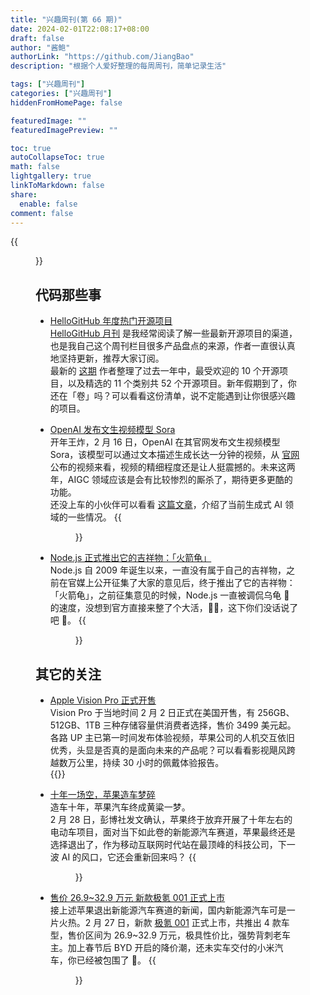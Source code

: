 ```yaml
---
title: "兴趣周刊(第 66 期)"
date: 2024-02-01T22:08:17+08:00
draft: false
author: "酱鲍"
authorLink: "https://github.com/JiangBao"
description: "根据个人爱好整理的每周周刊，简单记录生活"

tags: ["兴趣周刊"]
categories: ["兴趣周刊"]
hiddenFromHomePage: false

featuredImage: ""
featuredImagePreview: ""

toc: true
autoCollapseToc: true
math: false
lightgallery: true
linkToMarkdown: false
share:
  enable: false
comment: false
---
```


<!--more-->
{{<figure src="https://jiangbao-1258001083.cos.ap-shanghai.myqcloud.com/chunjie2024.jpg" title="新的一年，平安喜乐">}}

## 代码那些事
* [HelloGitHub 年度热门开源项目](https://zhuanlan.zhihu.com/p/681037233)  
[HelloGitHub 月刊](https://hellogithub.com/periodical) 是我经常阅读了解一些最新开源项目的渠道，也是我自己这个周刊栏目很多产品盘点的来源，作者一直很认真地坚持更新，推荐大家订阅。  
最新的 [这期](https://zhuanlan.zhihu.com/p/681037233) 作者整理了过去一年中，最受欢迎的 10 个开源项目，以及精选的 11 个类别共 52 个开源项目。新年假期到了，你还在「卷」吗？可以看看这份清单，说不定能遇到让你很感兴趣的项目。

* [OpenAI 发布文生视频模型 Sora](https://news.cctv.com/2024/02/16/ARTINLvTQMY2FNfm9kdIxwsM240216.shtml)  
开年王炸，2 月 16 日，OpenAI 在其官网发布文生视频模型 Sora，该模型可以通过文本描述生成长达一分钟的视频，从 [官网](https://openai.com/sora) 公布的视频来看，视频的精细程度还是让人挺震撼的。未来这两年，AIGC 领域应该是会有比较惨烈的厮杀了，期待更多更酷的功能。  
还没上车的小伙伴可以看看 [这篇文章](https://briansolis.com/2023/12/introducing-the-genai-prism-infographic-a-framework-for-colalborating-with-generative-ai/)，介绍了当前生成式 AI 领域的一些情况。
{{<figure src="https://jiangbao-1258001083.cos.ap-shanghai.myqcloud.com/sora.jpg">}}

* [Node.js 正式推出它的吉祥物：「火箭龟」](https://twitter.com/nodejs/status/1759953849849167878)  
Node.js 自 2009 年诞生以来，一直没有属于自己的吉祥物，之前在官媒上公开征集了大家的意见后，终于推出了它的吉祥物：「火箭龟」，之前征集意见的时候，Node.js 一直被调侃乌龟 🐢 的速度，没想到官方直接来整了个大活，🚀🐢，这下你们没话说了吧 🤔。
{{<figure src="https://jiangbao-1258001083.cos.ap-shanghai.myqcloud.com/nodejs-rocket-turtle.jpeg">}}

## 其它的关注
* [Apple Vision Pro 正式开售](https://www.ithome.com/0/748/810.htm)  
Vision Pro 于当地时间 2 月 2 日正式在美国开售，有 256GB、512GB、1TB 三种存储容量供消费者选择，售价 3499 美元起。各路 UP 主已第一时间发布体验视频，苹果公司的人机交互依旧优秀，头显是否真的是面向未来的产品呢？可以看看影视飓风跨越数万公里，持续 30 小时的佩戴体验报告。  
  {{<bilibili id="BV1EJ4m1t7YS">}}

* [十年一场空，苹果造车梦碎](https://www.163.com/dy/article/ISFAV5MP05198ETO.html)  
造车十年，苹果汽车终成黄粱一梦。  
2 月 28 日，彭博社发文确认，苹果终于放弃开展了十年左右的电动车项目，面对当下如此卷的新能源汽车赛道，苹果最终还是选择退出了，作为移动互联网时代站在最顶峰的科技公司，下一波 AI 的风口，它还会重新回来吗？
{{<figure src="https://jiangbao-1258001083.cos.ap-shanghai.myqcloud.com/apple-car.jpg">}}

* [售价 26.9~32.9 万元 新款极氪 001 正式上市](https://www.autohome.com.cn/news/202402/1293639.html)  
接上述苹果退出新能源汽车赛道的新闻，国内新能源汽车可是一片火热。2 月 27 日，新款 [极氪 001](https://www.zeekrlife.com/zeekr001) 正式上市，共推出 4 款车型，售价区间为 26.9~32.9 万元，极具性价比，强势背刺老车主。加上春节后 BYD 开启的降价潮，还未实车交付的小米汽车，你已经被包围了 🐶。
{{<figure src="https://jiangbao-1258001083.cos.ap-shanghai.myqcloud.com/zeekr-new001.jpeg">}}
